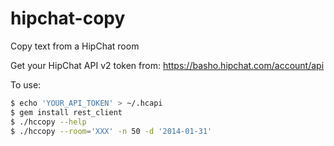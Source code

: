 hipchat-copy
============

Copy text from a HipChat room

Get your HipChat API v2 token from: https://basho.hipchat.com/account/api

To use:

```sh
$ echo 'YOUR_API_TOKEN' > ~/.hcapi
$ gem install rest_client
$ ./hccopy --help
$ ./hccopy --room='XXX' -n 50 -d '2014-01-31'
```
